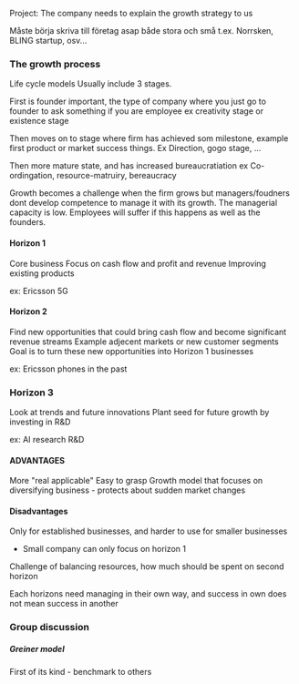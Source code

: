 Project:
The company needs to explain the growth strategy to us

Måste börja skriva till företag asap både stora och små
t.ex. Norrsken, BLING startup, osv...


### The growth process


Life cycle models
Usually include 3 stages.

First is founder important, the type of company where you just go to founder to ask something if you are employee ex creativity stage or existence stage 

Then moves on to stage where firm has achieved som milestone, example first product or market success things. Ex Direction, gogo stage, ...

Then more mature state, and has increased bureaucratiation ex Co-ordingation, resource-matruiry, bereaucracy

Growth becomes a challenge when the firm grows but managers/foudners dont develop competence to manage it with its growth. The managerial capacity is low. Employees will suffer if this happens as well as the founders.



#### Horizon 1
Core business
Focus on cash flow and profit and revenue
Improving existing products

ex: Ericsson 5G

#### Horizon 2
Find new opportunities that could bring cash flow and become significant revenue streams
Example adjecent markets or new customer segments
Goal is to turn these new opportunities into Horizon 1 businesses

ex: Ericsson phones in the past 

### Horizon 3
Look at trends and future innovations
Plant seed for future growth by investing in R&D

ex: AI research R&D


#### ADVANTAGES
More "real applicable"
Easy to grasp
Growth model that focuses on diversifying business - protects about sudden market changes


#### Disadvantages
Only for established businesses, and harder to use for smaller businesses
- Small company can only focus on horizon 1

Challenge of balancing resources, how much should be spent on second horizon

Each horizons need managing in their own way, and success in own does not mean success in another



### Group discussion

##### Greiner model

First of its kind - benchmark to others

